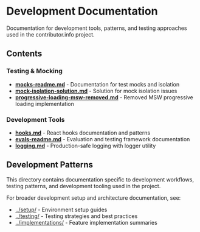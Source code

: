 # Development Documentation

Documentation for development tools, patterns, and testing approaches used in the contributor.info project.

## Contents

### Testing & Mocking
- **[mocks-readme.md](./mocks-readme.md)** - Documentation for test mocks and isolation
- **[mock-isolation-solution.md](./mock-isolation-solution.md)** - Solution for mock isolation issues
- **[progressive-loading-msw-removed.md](./progressive-loading-msw-removed.md)** - Removed MSW progressive loading implementation

### Development Tools
- **[hooks.md](./hooks.md)** - React hooks documentation and patterns
- **[evals-readme.md](./evals-readme.md)** - Evaluation and testing framework documentation
- **[logging.md](./logging.md)** - Production-safe logging with logger utility

## Development Patterns

This directory contains documentation specific to development workflows, testing patterns, and development tooling used in the project.

For broader development setup and architecture documentation, see:
- [../setup/](../setup/) - Environment setup guides
- [../testing/](../testing/) - Testing strategies and best practices
- [../implementations/](../implementations/) - Feature implementation summaries